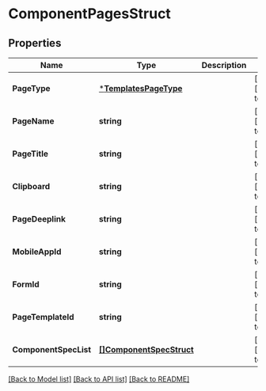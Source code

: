 # ComponentPagesStruct

## Properties
Name | Type | Description | Notes
------------ | ------------- | ------------- | -------------
**PageType** | [***TemplatesPageType**](TemplatesPageType.md) |  | [optional] [default to null]
**PageName** | **string** |  | [optional] [default to null]
**PageTitle** | **string** |  | [optional] [default to null]
**Clipboard** | **string** |  | [optional] [default to null]
**PageDeeplink** | **string** |  | [optional] [default to null]
**MobileAppId** | **string** |  | [optional] [default to null]
**FormId** | **string** |  | [optional] [default to null]
**PageTemplateId** | **string** |  | [optional] [default to null]
**ComponentSpecList** | [**[]ComponentSpecStruct**](component_spec_struct.md) |  | [optional] [default to null]

[[Back to Model list]](../README.md#documentation-for-models) [[Back to API list]](../README.md#documentation-for-api-endpoints) [[Back to README]](../README.md)


